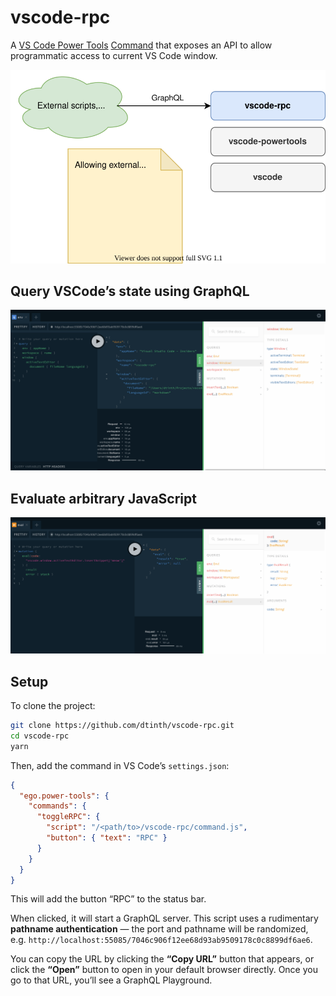 # vscode-rpc

A [VS Code Power Tools](https://marketplace.visualstudio.com/items?itemName=ego-digital.vscode-powertools) [Command](https://github.com/egodigital/vscode-powertools/wiki/Commands) that exposes an API to allow programmatic access to current VS Code window.

<a href="https://app.diagrams.net/?src=about#Hdtinth%2Fvscode-rpc%2Fmaster%2Fdocs%2Fimages%2Fecosystem.svg">
  <img src="docs/images/ecosystem.svg" alt="Ecosystem of tools">
</a>

## Query VSCode’s state using GraphQL

![Screenshot](docs/images/query.png)

## Evaluate arbitrary JavaScript

![Screenshot](docs/images/eval.png)

## Setup

To clone the project:

```sh
git clone https://github.com/dtinth/vscode-rpc.git
cd vscode-rpc
yarn
```

Then, add the command in VS Code’s `settings.json`:

```json
{
  "ego.power-tools": {
    "commands": {
      "toggleRPC": {
        "script": "/<path/to>/vscode-rpc/command.js",
        "button": { "text": "RPC" }
      }
    }
  }
}
```

This will add the button “RPC” to the status bar.

When clicked, it will start a GraphQL server. This script uses a rudimentary **pathname authentication** — the port and pathname will be randomized, e.g. `http://localhost:55085/7046c906f12ee68d93ab9509178c0c8899df6ae6`.

You can copy the URL by clicking the **“Copy URL”** button that appears, or click the **“Open”** button to open in your default browser directly.
Once you go to that URL, you’ll see a GraphQL Playground.

